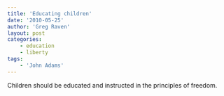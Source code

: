 ```yaml
---
title: 'Educating children'
date: '2010-05-25'
author: 'Greg Raven'
layout: post
categories:
    - education
    - liberty
tags:
    - 'John Adams'
---
```


Children should be educated and instructed in the principles of freedom.